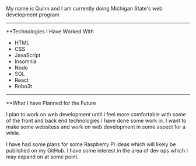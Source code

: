 My name is Quinn and I am currently doing Michigan State's web development program

---

**Technologies I Have Worked With

- HTML
- CSS
- JavaScript
- Insomnia
- Node
- SQL
- React
- Robo3t

---

**What I have Planned for the Future

I plan to work on web development until I feel more comfortable with some of the front and back end technologies I have done some work in. I want to make some websitess and work on web development in some aspect for a while.

I have had some plans for some Raspberry Pi ideas which will likely be published on my GitHub. I have some interest in the area of dev ops which I may expand on at some point.
